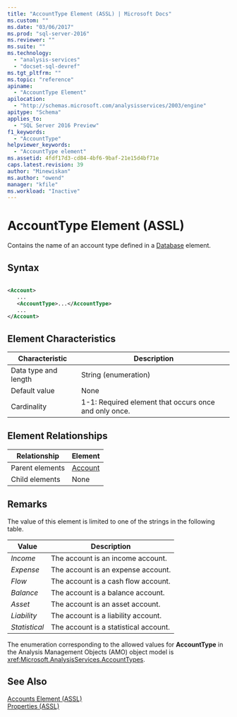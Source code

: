 ```yaml
---
title: "AccountType Element (ASSL) | Microsoft Docs"
ms.custom: ""
ms.date: "03/06/2017"
ms.prod: "sql-server-2016"
ms.reviewer: ""
ms.suite: ""
ms.technology: 
  - "analysis-services"
  - "docset-sql-devref"
ms.tgt_pltfrm: ""
ms.topic: "reference"
apiname: 
  - "AccountType Element"
apilocation: 
  - "http://schemas.microsoft.com/analysisservices/2003/engine"
apitype: "Schema"
applies_to: 
  - "SQL Server 2016 Preview"
f1_keywords: 
  - "AccountType"
helpviewer_keywords: 
  - "AccountType element"
ms.assetid: 4fdf17d3-cd84-4bf6-9baf-21e15d4bf71e
caps.latest.revision: 39
author: "Minewiskan"
ms.author: "owend"
manager: "kfile"
ms.workload: "Inactive"
---
```

# AccountType Element (ASSL)
  Contains the name of an account type defined in a [Database](../../../analysis-services/scripting/objects/database-element-assl.md) element.  
  
## Syntax  
  
```xml  
  
<Account>  
   ...  
   <AccountType>...</AccountType>  
   ...  
</Account>  
```  
  
## Element Characteristics  
  
|Characteristic|Description|  
|--------------------|-----------------|  
|Data type and length|String (enumeration)|  
|Default value|None|  
|Cardinality|1-1: Required element that occurs once and only once.|  
  
## Element Relationships  
  
|Relationship|Element|  
|------------------|-------------|  
|Parent elements|[Account](../../../analysis-services/scripting/objects/account-element-assl.md)|  
|Child elements|None|  
  
## Remarks  
 The value of this element is limited to one of the strings in the following table.  
  
|Value|Description|  
|-----------|-----------------|  
|*Income*|The account is an income account.|  
|*Expense*|The account is an expense account.|  
|*Flow*|The account is a cash flow account.|  
|*Balance*|The account is a balance account.|  
|*Asset*|The account is an asset account.|  
|*Liability*|The account is a liability account.|  
|*Statistical*|The account is a statistical account.|  
  
 The enumeration corresponding to the allowed values for **AccountType** in the Analysis Management Objects (AMO) object model is <xref:Microsoft.AnalysisServices.AccountTypes>.  
  
## See Also  
 [Accounts Element &#40;ASSL&#41;](../../../analysis-services/scripting/collections/accounts-element-assl.md)   
 [Properties &#40;ASSL&#41;](../../../analysis-services/scripting/properties/properties-assl.md)  
  
  

